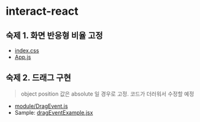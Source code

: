 # interact-react

## 숙제 1. 화면 반응형 비율 고정

- [index.css](./src/index.css)
- [App.js](./src/App.js)

## 숙제 2. 드래그 구현

> object position 값은 absolute 일 경우로 고정.
> 코드가 더러워서 수정할 예정

- [module/DragEvent.js](./src/module/DragEvent.js)
- Sample: [dragEventExample.jsx](./src/components/DragEventExample.jsx)

